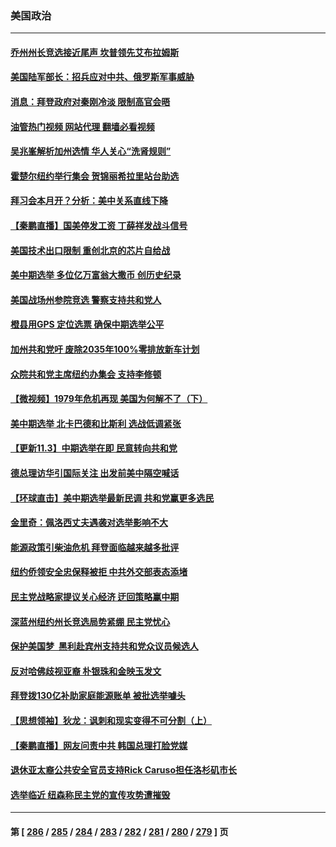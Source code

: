 ### 美国政治
---
#### [乔州州长竞选接近尾声 坎普领先艾布拉姆斯](../../pages/ncid1078159/n13859089.md?11041245) 
#### [美国陆军部长：招兵应对中共、俄罗斯军事威胁](../../pages/ncid1078159/n13859185.md?11041245) 
#### [消息：拜登政府对秦刚冷淡 限制高官会晤](../../pages/ncid1078159/n13859038.md?11041245) 
#### [油管热门视频 网站代理 翻墙必看视频](http://132.145.103.77:81/youtube.html?11041245)
#### [吴兆峯解析加州选情 华人关心“洗肾规则”](../../pages/ncid1078159/n13859137.md?11041245) 
#### [霍楚尔纽约举行集会 贺锦丽希拉里站台助选](../../pages/ncid1078159/n13859085.md?11041245) 
#### [拜习会本月开？分析：美中关系直线下降](../../pages/ncid1078159/n13858925.md?11041245) 
#### [【秦鹏直播】国美停发工资 丁薛祥发战斗信号](../../pages/ncid1078159/n13859067.md?11041245) 
#### [美国技术出口限制 重创北京的芯片自给战](../../pages/ncid1078159/n13859009.md?11041245) 
#### [美中期选举 多位亿万富翁大撒币 创历史纪录](../../pages/ncid1078159/n13858938.md?11041245) 
#### [美国战场州参院竞选 警察支持共和党人](../../pages/ncid1078159/n13858862.md?11041245) 
#### [橙县用GPS 定位选票 确保中期选举公平](../../pages/ncid1078159/n13858973.md?11041245) 
#### [加州共和党吁 废除2035年100%零排放新车计划](../../pages/ncid1078159/n13858963.md?11041245) 
#### [众院共和党主席纽约办集会 支持李修顿](../../pages/ncid1078159/n13858822.md?11041245) 
#### [【微视频】1979年危机再现 美国为何解不了（下）](../../pages/ncid1078159/n13858870.md?11041245) 
#### [美中期选举 北卡巴德和比斯利 选战低调紧张](../../pages/ncid1078159/n13858726.md?11041245) 
#### [【更新11.3】中期选举在即 民意转向共和党](../../pages/ncid1078159/n13858154.md?11041245) 
#### [德总理访华引国际关注 出发前美中隔空喊话](../../pages/ncid1078159/n13858611.md?11041245) 
#### [【环球直击】美中期选举最新民调 共和党赢更多选民](../../pages/ncid1078159/n13858118.md?11041245) 
#### [金里奇：佩洛西丈夫遇袭对选举影响不大](../../pages/ncid1078159/n13858518.md?11041245) 
#### [能源政策引柴油危机 拜登面临越来越多批评](../../pages/ncid1078159/n13858261.md?11041245) 
#### [纽约侨领安全忠保释被拒 中共外交部表态添堵](../../pages/ncid1078159/n13858406.md?11041245) 
#### [民主党战略家提议关心经济 迂回策略赢中期](../../pages/ncid1078159/n13858167.md?11041245) 
#### [深蓝州纽约州长竞选局势紧绷 民主党忧心](../../pages/ncid1078159/n13858230.md?11041245) 
#### [保护美国梦  黑利赴宾州支持共和党众议员候选人](../../pages/ncid1078159/n13858290.md?11041245) 
#### [反对哈佛歧视亚裔 朴银珠和金映玉发文](../../pages/ncid1078159/n13858281.md?11041245) 
#### [拜登拨130亿补助家庭能源账单 被批选举噱头](../../pages/ncid1078159/n13858227.md?11041245) 
#### [【思想领袖】狄龙：讽刺和现实变得不可分割（上）](../../pages/ncid1078159/n13840955.md?11041245) 
#### [【秦鹏直播】网友问责中共 韩国总理打脸党媒](../../pages/ncid1078159/n13858170.md?11041245) 
#### [退休亚太裔公共安全官员支持Rick Caruso担任洛杉矶市长](../../pages/ncid1078159/n13858246.md?11041245) 
#### [选举临近 纽森称民主党的宣传攻势遭摧毁](../../pages/ncid1078159/n13858244.md?11041245) 

---
#### 第 [ [286](./286.md?11041245) / [285](./285.md?11041245) / [284](./284.md?11041245) / [283](./283.md?11041245) / [282](./282.md?11041245) / [281](./281.md?11041245) / [280](./280.md?11041245) / [279](./279.md?11041245) ] 页
